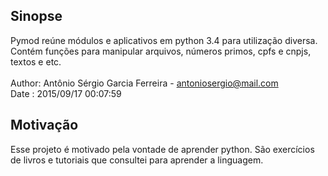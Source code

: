 ## Sinopse

Pymod reúne módulos e aplicativos em python 3.4 para utilização diversa.<br>
Contém funções para manipular arquivos, números primos, cpfs e cnpjs, textos e etc. <br>  
Author: Antônio Sérgio Garcia Ferreira - antoniosergio@mail.com <br>
Date  : 2015/09/17 00:07:59 

## Motivação

Esse projeto é motivado pela vontade de aprender python. São exercícios
de livros e tutoriais que consultei para aprender a linguagem. 


